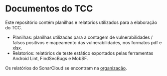 # Documentos do TCC

Este repositório contém planilhas e relatórios utilizados para a elaboração do TCC.

- Planilhas: planilhas utilizadas para a contagem de vulnerabilidades / falsos positivos e mapeamento das vulnerabilidades, nos formatos pdf e xlsx.
- Relatorios: relatórios de teste estático exportados pelas ferramentas Android Lint, FindSecBugs e MobSF.

Os relatórios do SonarCloud se encontram na [organização](https://sonarcloud.io/organizations/tcc-kleidson-lucas/projects).
